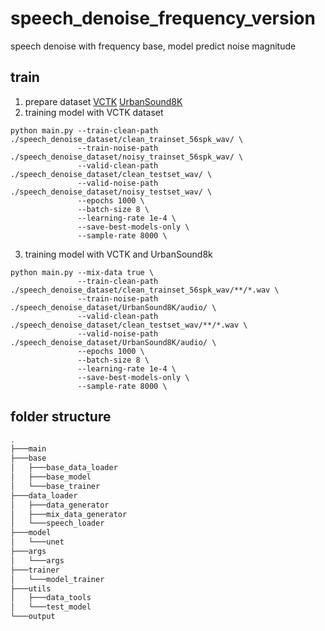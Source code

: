 # speech_denoise_frequency_version
speech denoise with frequency base, model predict noise magnitude

## train
1. prepare dataset 
[VCTK](https://datashare.ed.ac.uk/handle/10283/2791)
[UrbanSound8K](https://urbansounddataset.weebly.com/urbansound8k.html)
2. training model with VCTK dataset
```
python main.py --train-clean-path ./speech_denoise_dataset/clean_trainset_56spk_wav/ \
               --train-noise-path ./speech_denoise_dataset/noisy_trainset_56spk_wav/ \
               --valid-clean-path ./speech_denoise_dataset/clean_testset_wav/ \
               --valid-noise-path ./speech_denoise_dataset/noisy_testset_wav/ \
               --epochs 1000 \
               --batch-size 8 \
               --learning-rate 1e-4 \
               --save-best-models-only \
               --sample-rate 8000 \
```
3. training model with VCTK and UrbanSound8k 
```
python main.py --mix-data true \
               --train-clean-path ./speech_denoise_dataset/clean_trainset_56spk_wav/**/*.wav \
               --train-noise-path ./speech_denoise_dataset/UrbanSound8K/audio/ \
               --valid-clean-path ./speech_denoise_dataset/clean_testset_wav/**/*.wav \
               --valid-noise-path ./speech_denoise_dataset/UrbanSound8K/audio/ \
               --epochs 1000 \
               --batch-size 8 \
               --learning-rate 1e-4 \
               --save-best-models-only \
               --sample-rate 8000 \
```

## folder structure
```sh
.
├───main
├───base
│   ├───base_data_loader
│   ├───base_model
│   └───base_trainer
├───data_loader
│   ├───data_generator
│   ├───mix_data_generator
│   └───speech_loader
├───model
│   └───unet
├───args
│   └───args
├───trainer
│   └───model_trainer
├───utils
│   ├───data_tools
│   └───test_model
└───output
```

